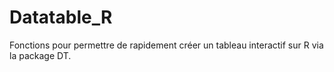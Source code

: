 # Datatable_R
Fonctions pour permettre de rapidement créer un tableau interactif sur R via la package DT.
